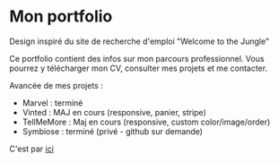 # Mon portfolio

Design inspiré du site de recherche d'emploi "Welcome to the Jungle"

Ce portfolio contient des infos sur mon parcours professionnel. 
Vous pourrez y télécharger mon CV, consulter mes projets et me contacter.

Avancée de mes projets :
  - Marvel : terminé
  - Vinted : MAJ en cours (responsive, panier, stripe)
  - TellMeMore : Maj en cours (responsive, custom color/image/order)
  - Symbiose : terminé (privé - github sur demande)

C'est par [ici](https://deft-entremet-bff3c5.netlify.app/)
